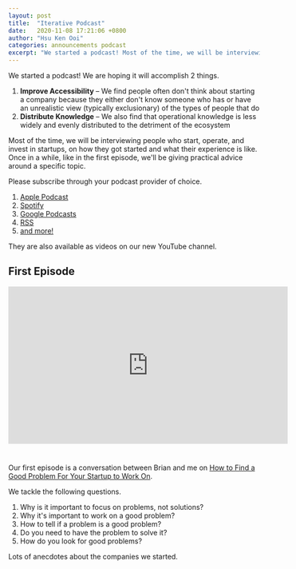 ```yaml
---
layout: post
title:  "Iterative Podcast"
date:   2020-11-08 17:21:06 +0800
author: "Hsu Ken Ooi"
categories: announcements podcast 
excerpt: "We started a podcast! Most of the time, we will be interviewing people who start, operate, and invest in startups, on how they got started and what their experience is like. Once in a while, like in the first episode, we'll be giving practical advice around a specific topic."
---
```


We started a podcast! We are hoping it will accomplish 2 things.

1. **Improve Accessibility** – We find people often don't think about starting a company because they either don't know someone who has or have an unrealistic view (typically exclusionary) of the types of people that do
1. **Distribute Knowledge** – We also find that operational knowledge is less widely and evenly distributed to the detriment of the ecosystem

Most of the time, we will be interviewing people who start, operate, and invest in startups, on how they got started and what their experience is like. Once in a while, like in the first episode, we'll be giving practical advice around a specific topic.

Please subscribe through your podcast provider of choice.

1. [Apple Podcast](https://podcasts.apple.com/us/podcast/iterative/id1537422732)
1. [Spotify](https://open.spotify.com/show/43qJADqK3Ip8hCbfaIyAFO)
1. [Google Podcasts](https://www.google.com/podcasts?feed=aHR0cHM6Ly9hbmNob3IuZm0vcy8zYTkyNDE0Yy9wb2RjYXN0L3Jzcw==)
1. [RSS](https://anchor.fm/s/3a92414c/podcast/rss)
1. [and more!](https://anchor.fm/iterativevc)

They are also available as videos on our new YouTube channel.

## First Episode

<iframe width="560" height="315" style="margin-bottom: 25px" src="https://www.youtube.com/embed/UvL6Ga1I-A8" frameborder="0" allow="accelerometer; autoplay; clipboard-write; encrypted-media; gyroscope; picture-in-picture" allowfullscreen></iframe>

Our first episode is a conversation between Brian and me on [How to Find a Good Problem For Your Startup to Work On](https://youtu.be/UvL6Ga1I-A8). 

We tackle the following questions.

1. Why is it important to focus on problems, not solutions?
1. Why it's important to work on a good problem?
1. How to tell if a problem is a good problem?
1. Do you need to have the problem to solve it?
1. How do you look for good problems?

Lots of anecdotes about the companies we started.

